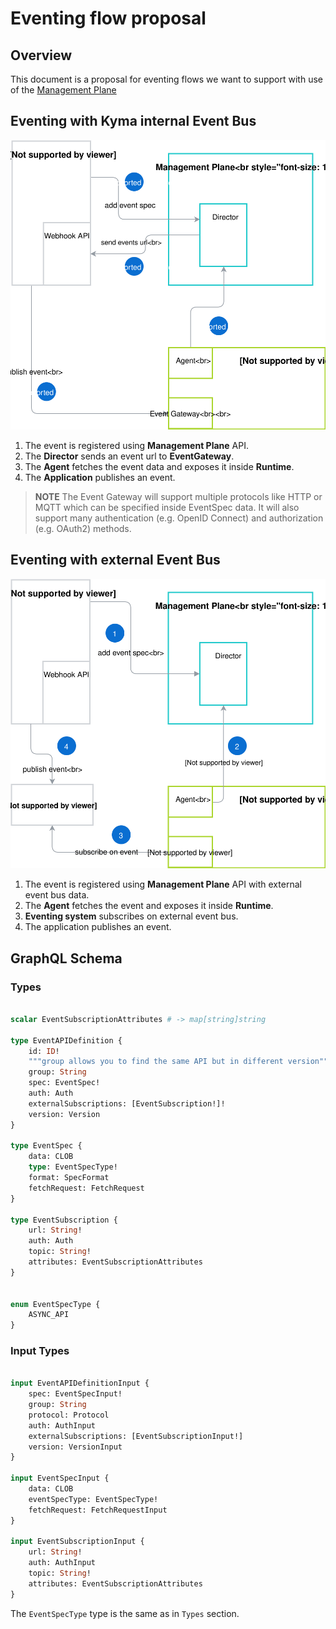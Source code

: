 # Eventing flow proposal

## Overview

This document is a proposal for eventing flows we want to support with use of the [Management Plane](./terminology.md#management-plane)

## Eventing with Kyma internal Event Bus

![Management Plane Components](assets/internal-event-flow.svg)

1. The event is registered using **Management Plane** API.
2. The **Director** sends an event url to **EventGateway**.
3. The **Agent** fetches the event data and exposes it inside **Runtime**.  
4. The **Application** publishes an event.

>**NOTE** The Event Gateway will support multiple protocols like HTTP or MQTT which can be specified inside EventSpec data.
It will also support many authentication (e.g. OpenID Connect) and authorization (e.g. OAuth2) methods.
## Eventing with external Event Bus

![Management Plane Components](assets/external-event-flow.svg)

1. The event is registered using **Management Plane** API with external event bus data.
2. The **Agent** fetches the event and exposes it inside **Runtime**.
3. **Eventing system** subscribes on external event bus.
4. The application publishes an event.

## GraphQL Schema  

### Types
```graphql

scalar EventSubscriptionAttributes # -> map[string]string

type EventAPIDefinition {
    id: ID!
    """group allows you to find the same API but in different version"""
    group: String
    spec: EventSpec!
    auth: Auth
    externalSubscriptions: [EventSubscription!]!
    version: Version
}

type EventSpec {
    data: CLOB
    type: EventSpecType!
    format: SpecFormat
    fetchRequest: FetchRequest
}

type EventSubscription {
    url: String!
    auth: Auth
    topic: String!
    attributes: EventSubscriptionAttributes
}


enum EventSpecType {
    ASYNC_API
}

```

### Input Types

```graphql

input EventAPIDefinitionInput {
    spec: EventSpecInput!
    group: String
    protocol: Protocol
    auth: AuthInput
    externalSubscriptions: [EventSubscriptionInput!]
    version: VersionInput
}

input EventSpecInput {
    data: CLOB
    eventSpecType: EventSpecType!
    fetchRequest: FetchRequestInput
}

input EventSubscriptionInput {
    url: String!
    auth: AuthInput
    topic: String!
    attributes: EventSubscriptionAttributes
}
```

The `EventSpecType` type is the same as in `Types` section.